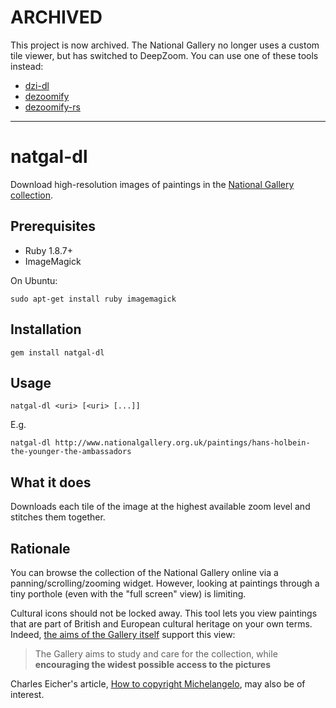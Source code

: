 ARCHIVED
========

This project is now archived. The National Gallery no longer uses
a custom tile viewer, but has switched to DeepZoom. You can use one of these
tools instead:

- [dzi-dl](https://github.com/ryanfb/dzi-dl)
- [dezoomify](https://github.com/lovasoa/dezoomify)
- [dezoomify-rs](https://github.com/lovasoa/dezoomify-rs)

----

natgal-dl
=========

Download high-resolution images of paintings in the [National Gallery collection](http://www.nationalgallery.org.uk/artists/).

Prerequisites
-------------

* Ruby 1.8.7+
* ImageMagick

On Ubuntu:

    sudo apt-get install ruby imagemagick

Installation
------------

    gem install natgal-dl

Usage
-----

    natgal-dl <uri> [<uri> [...]]

E.g.

    natgal-dl http://www.nationalgallery.org.uk/paintings/hans-holbein-the-younger-the-ambassadors

What it does
------------

Downloads each tile of the image at the highest available zoom level and stitches them together.

Rationale
---------

You can browse the collection of the National Gallery online via a panning/scrolling/zooming widget. However, looking at paintings through a tiny porthole (even with the "full screen" view) is limiting.

Cultural icons should not be locked away. This tool lets you view paintings that are part of British and European cultural heritage on your own terms. Indeed, [the aims of the Gallery itself](http://nationalgallery.org.uk/about-us/) support this view:

> The Gallery aims to study and care for the collection, while **encouraging the widest possible access to the pictures**

Charles Eicher's article, [How to copyright Michelangelo](http://www.theregister.co.uk/2007/12/27/how_to_copyright_michelangelo/), may also be of interest.
